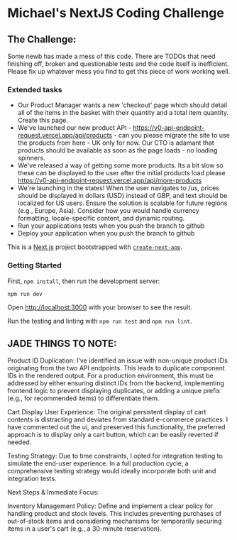 # Michael's NextJS Coding Challenge

## The Challenge:
Some newb has made a mess of this code. There are TODOs that need finishing off, broken and questionable tests and the code itself is inefficient.  
Please fix up whatever mess you find to get this piece of work working well.

### Extended tasks

- Our Product Manager wants a new 'checkout' page which should detail all of the items in the basket with their quantity and a total item quantity. Create this page.
- We've launched our new product API - <https://v0-api-endpoint-request.vercel.app/api/products> - can you please migrate the site to use the products from here - UK only for now. Our CTO is adamant that products should be available as soon as the page loads - no loading spinners.
- We've released a way of getting some more products. Its a bit slow so these can be displayed to the user after the initial products load please <https://v0-api-endpoint-request.vercel.app/api/more-products>
- We're launching in the states! When the user navigates to /us, prices should be displayed in dollars (USD) instead of GBP, and text should be localized for US users. Ensure the solution is scalable for future regions (e.g., Europe, Asia). Consider how you would handle currency formatting, locale-specific content, and dynamic routing.
- Run your applications tests when you push the branch to github
- Deploy your application when you push the branch to github

This is a [Next.js](https://nextjs.org/) project bootstrapped with [`create-next-app`](https://github.com/vercel/next.js/tree/canary/packages/create-next-app).

### Getting Started

First, `npm install`, then run the development server:

```bash
npm run dev
```

Open [http://localhost:3000](http://localhost:3000) with your browser to see the result.

Run the testing and linting with `npm run test` and `npm run lint`.




## JADE THINGS TO NOTE:
Product ID Duplication: I've identified an issue with non-unique product IDs originating from the two API endpoints. This leads to duplicate component IDs in the rendered output. For a production environment, this must be addressed by either ensuring distinct IDs from the backend, implementing frontend logic to prevent displaying duplicates, or adding a unique prefix (e.g., for recommended items) to differentiate them.

Cart Display User Experience: The original persistent display of cart contents is distracting and deviates from standard e-commerce practices. I have commented out the ui, and preserved this functionality, the preferred approach is to display only a cart button, which can be easily reverted if needed.

Testing Strategy: Due to time constraints, I opted for integration testing to simulate the end-user experience. In a full production cycle, a comprehensive testing strategy would ideally incorporate both unit and integration tests.

Next Steps & Immediate Focus:

Inventory Management Policy: Define and implement a clear policy for handling product and stock levels. This includes preventing purchases of out-of-stock items and considering mechanisms for temporarily securing items in a user's cart (e.g., a 30-minute reservation).
